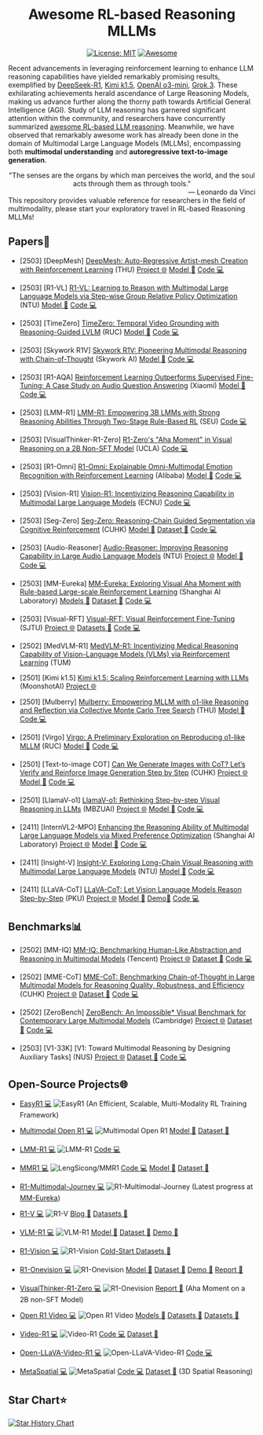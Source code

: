 <div align="center">

# Awesome RL-based Reasoning MLLMs

[![License: MIT](https://img.shields.io/badge/License-MIT-purple.svg)](LICENSE)
[![Awesome](https://awesome.re/badge.svg)](https://awesome.re)

</div>

Recent advancements in leveraging reinforcement learning to enhance LLM reasoning capabilities have yielded remarkably promising results, exemplified by [DeepSeek-R1](https://arxiv.org/pdf/2501.12948), [Kimi k1.5](https://arxiv.org/pdf/2501.12599), [OpenAI o3-mini](https://openai.com/index/o3-mini-system-card/), [Grok 3](https://x.ai/blog/grok-3). These exhilarating achievements herald ascendance of Large Reasoning Models, making us advance further along the thorny path towards Artificial General Intelligence (AGI). Study of LLM reasoning has garnered significant attention within the community, and researchers have concurrently summarized [awesome RL-based LLM reasoning](https://github.com/bruno686/Awesome-RL-based-LLM-Reasoning). Meanwhile, we have observed that remarkably awesome work has already been done in the domain of Multimodal Large Language Models (MLLMs), encompassing both **multimodal understanding** and **autoregressive text-to-image generation**.
<div align="center">
    "The senses are the organs by which man perceives the world, and the soul acts through them as through tools."
</div>
<div align="right">
— Leonardo da Vinci
</div>
This repository provides valuable reference for researchers in the field of multimodality, please start your exploratory travel in RL-based Reasoning MLLMs!

## Papers📄

* [2503] [DeepMesh] [DeepMesh: Auto-Regressive Artist-mesh Creation with Reinforcement Learning](https://arxiv.org/pdf/2503.15265) (THU) [Project 🌐](https://zhaorw02.github.io/DeepMesh/) [Model 🤗](https://huggingface.co/zzzrw/DeepMesh) [Code 💻](https://github.com/zhaorw02/DeepMesh)

* [2503] [R1-VL] [R1-VL: Learning to Reason with Multimodal Large Language Models via Step-wise Group Relative Policy Optimization](https://arxiv.org/pdf/2503.12937) (NTU) [Model 🤗](https://huggingface.co/jingyiZ00) [Code 💻](https://github.com/jingyi0000/R1-VL)

* [2503] [TimeZero] [TimeZero: Temporal Video Grounding with Reasoning-Guided LVLM](https://arxiv.org/abs/2503.13377) (RUC) [Model 🤗](https://huggingface.co/wwwyyy/TimeZero-Charades-7B) [Code 💻](https://github.com/www-Ye/TimeZero)

* [2503] [Skywork R1V] [Skywork R1V: Pioneering Multimodal Reasoning with Chain-of-Thought](https://github.com/SkyworkAI/Skywork-R1V/blob/main/Skywork_R1V.pdf) (Skywork AI) [Model 🤗](https://huggingface.co/Skywork/Skywork-R1V-38B) [Code 💻](https://github.com/SkyworkAI/Skywork-R1V)

* [2503] [R1-AQA] [Reinforcement Learning Outperforms Supervised Fine-Tuning: A Case Study on Audio Question Answering](https://arxiv.org/pdf/2503.11197v2) (Xiaomi) [Model 🤗](https://huggingface.co/mispeech/r1-aqa) [Code 💻](https://github.com/xiaomi-research/r1-aqa)

* [2503] [LMM-R1] [LMM-R1: Empowering 3B LMMs with Strong Reasoning Abilities Through Two-Stage Rule-Based RL](https://arxiv.org/pdf/2503.07536) (SEU) [Code 💻](https://github.com/TideDra/lmm-r1)

* [2503] [VisualThinker-R1-Zero] [R1-Zero's "Aha Moment" in Visual Reasoning on a 2B Non-SFT Model](https://arxiv.org/abs/2503.05132) (UCLA) [Code 💻](https://github.com/turningpoint-ai/VisualThinker-R1-Zero)

* [2503] [R1-Omni] [R1-Omni: Explainable Omni-Multimodal Emotion Recognition with Reinforcement Learning](https://arxiv.org/abs/2503.05379) (Alibaba) [Model 🤗](https://huggingface.co/StarJiaxing/R1-Omni-0.5B) [Code 💻](https://github.com/HumanMLLM/R1-Omni)

* [2503] [Vision-R1] [Vision-R1: Incentivizing Reasoning Capability in Multimodal Large Language Models](https://arxiv.org/pdf/2503.06749) (ECNU) [Code 💻](https://github.com/Osilly/Vision-R1)

* [2503] [Seg-Zero] [Seg-Zero: Reasoning-Chain Guided Segmentation via Cognitive Reinforcement](https://arxiv.org/pdf/2503.06520) (CUHK) [Model 🤗](https://huggingface.co/Ricky06662/Seg-Zero-7B) [Dataset 🤗](https://huggingface.co/datasets/Ricky06662/refCOCOg_2k_840) [Code 💻](https://github.com/dvlab-research/Seg-Zero)

* [2503] [Audio-Reasoner] [Audio-Reasoner: Improving Reasoning Capability in Large Audio Language Models](https://arxiv.org/pdf/2503.02318) (NTU) [Project 🌐](https://xzf-thu.github.io/Audio-Reasoner/) [Model 🤗](https://huggingface.co/zhifeixie/Audio-Reasoner) [Code 💻](https://github.com/xzf-thu/Audio-Reasoner)

* [2503] [MM-Eureka] [MM-Eureka: Exploring Visual Aha Moment with Rule-based Large-scale Reinforcement Learning](https://github.com/ModalMinds/MM-EUREKA/blob/main/MM_Eureka_paper.pdf) (Shanghai AI Laboratory) [Models 🤗](https://huggingface.co/FanqingM) [Dataset 🤗](https://huggingface.co/datasets/FanqingM/MM-Eureka-Dataset) [Code 💻](https://github.com/ModalMinds/MM-EUREKA)

* [2503] [Visual-RFT] [Visual-RFT: Visual Reinforcement Fine-Tuning](https://arxiv.org/pdf/2503.01785) (SJTU) [Project 🌐](https://github.com/Liuziyu77/Visual-RFT) [Datasets 🤗](https://huggingface.co/collections/laolao77/virft-datasets-67bc271b6f2833eccc0651df) [Code 💻](https://github.com/Liuziyu77/Visual-RFT)

* [2502] [MedVLM-R1] [MedVLM-R1: Incentivizing Medical Reasoning Capability of Vision-Language Models (VLMs) via Reinforcement Learning](https://arxiv.org/pdf/2502.19634) (TUM)
  
* [2501] [Kimi k1.5] [Kimi k1.5: Scaling Reinforcement Learning with LLMs](https://arxiv.org/pdf/2501.12599) (MoonshotAI) [Project 🌐](https://github.com/MoonshotAI/Kimi-k1.5)
  
* [2501] [Mulberry] [Mulberry: Empowering MLLM with o1-like Reasoning and Reflection via Collective Monte Carlo Tree Search](https://arxiv.org/pdf/2412.18319) (THU) [Model 🤗](https://huggingface.co/HuanjinYao/Mulberry_llava_8b) [Code 💻](https://github.com/HJYao00/Mulberry)

* [2501] [Virgo] [Virgo: A Preliminary Exploration on Reproducing o1-like MLLM](https://arxiv.org/abs/2501.01904v2) (RUC) [Model 🤗](https://huggingface.co/RUC-AIBOX/Virgo-72B) [Code 💻](https://github.com/RUCAIBox/Virgo)
  
* [2501] [Text-to-image COT] [Can We Generate Images with CoT? Let’s Verify and Reinforce Image Generation Step by Step](https://arxiv.org/pdf/2501.13926) (CUHK) [Project 🌐](https://github.com/ZiyuGuo99/Image-Generation-CoT) [Model 🤗](https://huggingface.co/ZiyuG/Image-Generation-CoT)  [Code 💻](https://github.com/ZiyuGuo99/Image-Generation-CoT)
  
* [2501] [LlamaV-o1] [LlamaV-o1: Rethinking Step-by-step Visual Reasoning in LLMs](https://arxiv.org/pdf/2501.06186) (MBZUAI) [Project 🌐](https://mbzuai-oryx.github.io/LlamaV-o1/) [Model 🤗](https://huggingface.co/omkarthawakar/LlamaV-o1)  [Code 💻](https://github.com/mbzuai-oryx/LlamaV-o1)

* [2411] [InternVL2-MPO] [Enhancing the Reasoning Ability of Multimodal Large Language Models via Mixed Preference Optimization](https://arxiv.org/abs/2411.10442) (Shanghai AI Laboratory) [Project 🌐](https://internvl.github.io/blog/2024-11-14-InternVL-2.0-MPO/) [Model 🤗](https://huggingface.co/OpenGVLab/InternVL2-8B-MPO) [Code 💻](https://github.com/OpenGVLab/InternVL/tree/main/internvl_chat/shell/internvl2.0_mpo)

* [2411] [Insight-V] [Insight-V: Exploring Long-Chain Visual Reasoning with Multimodal Large Language Models](https://arxiv.org/pdf/2411.14432) (NTU) [Model 🤗](https://huggingface.co/collections/THUdyh/insight-v-673f5e1dd8ab5f2d8d332035) [Code 💻](https://github.com/dongyh20/Insight-V)
  
* [2411] [LLaVA-CoT] [LLaVA-CoT: Let Vision Language Models Reason Step-by-Step](https://arxiv.org/abs/2411.10440v4) (PKU) [Project 🌐](https://github.com/PKU-YuanGroup/LLaVA-CoT) [Model 🤗](https://huggingface.co/Xkev/Llama-3.2V-11B-cot) [Demo🤗](https://huggingface.co/spaces/Xkev/Llama-3.2V-11B-cot) [Code 💻](https://github.com/PKU-YuanGroup/LLaVA-CoT)


## Benchmarks📊

* [2502] [MM-IQ] [MM-IQ: Benchmarking Human-Like Abstraction and Reasoning in Multimodal Models](https://arxiv.org/pdf/2502.00698) (Tencent) [Project 🌐](https://acechq.github.io/MMIQ-benchmark/) [Dataset 🤗](https://huggingface.co/datasets/huanqia/MM-IQ) [Code 💻](https://github.com/AceCHQ/MMIQ) 

* [2502] [MME-CoT] [MME-CoT: Benchmarking Chain-of-Thought in Large Multimodal Models for Reasoning Quality, Robustness, and Efficiency](https://arxiv.org/abs/2502.09621) (CUHK) [Project 🌐](https://mmecot.github.io/) [Dataset 🤗](https://huggingface.co/datasets/CaraJ/MME-CoT) [Code 💻](https://github.com/CaraJ7/MME-CoT)

* [2502] [ZeroBench] [ZeroBench: An Impossible* Visual Benchmark for Contemporary Large Multimodal Models](https://arxiv.org/pdf/2502.09696) (Cambridge) [Project 🌐](https://zerobench.github.io/) [Dataset 🤗](https://huggingface.co/datasets/jonathan-roberts1/zerobench) [Code 💻](https://github.com/jonathan-roberts1/zerobench/)

* [2503] [V1-33K] [V1: Toward Multimodal Reasoning by Designing Auxiliary Tasks] (NUS) [Project 🌐](https://github.com/haonan3/V1) [Dataset 🤗](https://huggingface.co/datasets/haonan3/V1-33K) [Code 💻](https://github.com/haonan3/V1)

## Open-Source Projects🌐

* [EasyR1 💻](https://github.com/hiyouga/EasyR1)  ![EasyR1](https://img.shields.io/github/stars/hiyouga/EasyR1) (An Efficient, Scalable, Multi-Modality RL Training Framework)

* [Multimodal Open R1 💻](https://github.com/EvolvingLMMs-Lab/open-r1-multimodal)  ![Multimodal Open R1](https://img.shields.io/github/stars/EvolvingLMMs-Lab/open-r1-multimodal) [Model 🤗](https://huggingface.co/lmms-lab/Qwen2-VL-2B-GRPO-8k) [Dataset 🤗](https://huggingface.co/datasets/lmms-lab/multimodal-open-r1-8k-verified)
  
* [LMM-R1 💻](https://github.com/TideDra/lmm-r1) ![LMM-R1](https://img.shields.io/github/stars/TideDra/lmm-r1) [Code 💻](https://github.com/TideDra/lmm-r1)

* [MMR1 💻](https://github.com/LengSicong/MMR1) ![LengSicong/MMR1](https://img.shields.io/github/stars/LengSicong/MMR1) [Code 💻](https://github.com/LengSicong/MMR1) [Model 🤗](https://huggingface.co/MMR1/MMR1-Math-v0-7B) [Dataset 🤗](https://huggingface.co/datasets/MMR1/MMR1-Math-RL-Data-v0) 

* [R1-Multimodal-Journey 💻](https://github.com/FanqingM/R1-Multimodal-Journey) ![R1-Multimodal-Journey](https://img.shields.io/github/stars/FanqingM/R1-Multimodal-Journey) (Latest progress at [MM-Eureka](https://github.com/ModalMinds/MM-EUREKA))

* [R1-V 💻](https://github.com/Deep-Agent/R1-V)  ![R1-V](https://img.shields.io/github/stars/Deep-Agent/R1-V) [Blog 🎯](https://deepagent.notion.site/rlvr-in-vlms) [Datasets 🤗](https://huggingface.co/collections/MMInstruction/r1-v-67aae24fa56af9d2e2755f82)
  
* [VLM-R1 💻](https://github.com/om-ai-lab/VLM-R1)  ![VLM-R1](https://img.shields.io/github/stars/om-ai-lab/VLM-R1) [Model 🤗](https://huggingface.co/omlab/Qwen2.5VL-3B-VLM-R1-REC-500steps)  [Dataset 🤗](https://huggingface.co/datasets/omlab/VLM-R1) [Demo 🤗](https://huggingface.co/spaces/omlab/VLM-R1-Referral-Expression)

* [R1-Vision 💻](https://github.com/yuyq96/R1-Vision) ![R1-Vision](https://img.shields.io/github/stars/yuyq96/R1-Vision) [Cold-Start Datasets 🤗](https://huggingface.co/collections/yuyq96/r1-vision-67a6fb7898423dca453efa83)

* [R1-Onevision 💻](https://github.com/Fancy-MLLM/R1-Onevision)  ![R1-Onevision](https://img.shields.io/github/stars/Fancy-MLLM/R1-Onevision) [Model 🤗](https://huggingface.co/Fancy-MLLM/R1-Onevision-7B)  [Dataset 🤗](https://huggingface.co/datasets/Fancy-MLLM/R1-Onevision) [Demo 🤗](https://huggingface.co/spaces/Fancy-MLLM/R1-Onevision) [Report 📝](https://yangyi-vai.notion.site/r1-onevision)

* [VisualThinker-R1-Zero 💻](https://github.com/turningpoint-ai/VisualThinker-R1-Zero)  ![R1-Onevision](https://img.shields.io/github/stars/turningpoint-ai/VisualThinker-R1-Zero) [Report 📝](https://turningpointai.notion.site/the-multimodal-aha-moment-on-2b-model) (Aha Moment on a 2B non-SFT Model)

* [Open R1 Video 💻](https://github.com/Wang-Xiaodong1899/Open-R1-Video) ![Open R1 Video](https://img.shields.io/github/stars/Wang-Xiaodong1899/Open-R1-Video) [Models 🤗](https://huggingface.co/Xiaodong/Open-R1-Video-7B)  [Datasets 🤗](https://huggingface.co/datasets/Xiaodong/open-r1-video-4k) [Datasets 🤗](https://huggingface.co/datasets/Xiaodong/open-r1-video-4k)

* [Video-R1 💻](https://github.com/tulerfeng/Video-R1) ![Video-R1](https://img.shields.io/github/stars/tulerfeng/Video-R1) [Code 💻](https://github.com/tulerfeng/Video-R1)
 [Dataset 🤗](https://huggingface.co/datasets/Video-R1/DVD-counting)

* [Open-LLaVA-Video-R1 💻](https://github.com/Hui-design/Open-LLaVA-Video-R1) ![Open-LLaVA-Video-R1](https://img.shields.io/github/stars/Hui-design/Open-LLaVA-Video-R1) [Code 💻](https://github.com/Hui-design/Open-LLaVA-Video-R1)

* [MetaSpatial 💻](https://github.com/PzySeere/MetaSpatial) ![MetaSpatial](https://img.shields.io/github/stars/PzySeere/MetaSpatial) [Code 💻](https://github.com/PzySeere/MetaSpatial)
 [Dataset 🤗](https://huggingface.co/datasets/zhenyupan/3d_layout_reasoning) (3D Spatial Reasoning)

##  Star Chart⭐

[![Star History Chart](https://api.star-history.com/svg?repos=Sun-Haoyuan23/Awesome-RL-based-Reasoning-MLLMs)](https://star-history.com/#Sun-Haoyuan23/Awesome-RL-based-Reasoning-MLLMs&Date)
